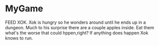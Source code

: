 # MyGame
FEED XOK.
Xok is hungry so he wonders around until he ends up in a dungeon. Much to his surprise there are a couple apples inside. Eat them what's the worse that could hppen,right? If anything does happen Xok knows to run.
